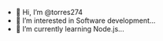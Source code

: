 - 👋 Hi, I’m @torres274
- 👀 I’m interested in Software development...
- 🌱 I’m currently learning Node.js...

<!---
torres274/torres274 is a ✨ special ✨ repository because its `README.md` (this file) appears on your GitHub profile.
You can click the Preview link to take a look at your changes.
--->
